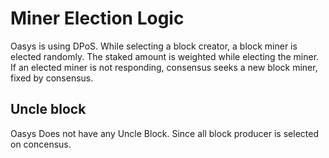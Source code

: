 # Miner Election Logic

Oasys is using DPoS. While selecting a block creator, a block miner is elected randomly. The staked amount is weighted while electing the miner.
If an elected miner is not responding, consensus seeks a new block miner, fixed by consensus. 

## Uncle block 

Oasys Does not have any Uncle Block. 
Since all block producer is selected on concensus.

## 